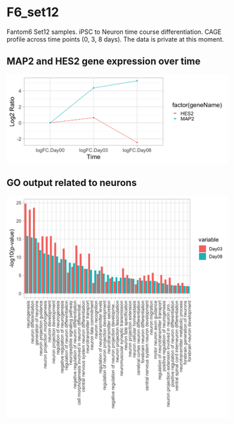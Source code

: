 # F6_set12
Fantom6 Set12 samples. iPSC to Neuron time course differentiation. CAGE profile across time points (0, 3, 8 days).
The data is private at this moment. 

## MAP2 and HES2 gene expression over time
![control genes](https://github.com/jayshin-agc/F6_set12/blob/master/figure-html/unnamed-chunk-5-1.png)

## GO output related to neurons
![GO_output](https://github.com/jayshin-agc/F6_set12/blob/master/figure-html/unnamed-chunk-7-1.png)
